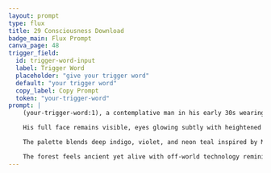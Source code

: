 ```yaml
---
layout: prompt
type: flux
title: 29 Consciousness Download
badge_main: Flux Prompt
canva_page: 48
trigger_field:
  id: trigger-word-input
  label: Trigger Word
  placeholder: "give your trigger word"
  default: "your trigger word"
  copy_label: Copy Prompt
  token: "your-trigger-word"
prompt: |
    (your-trigger-word:1), a contemplative man in his early 30s wearing a fitted dark blue T-shirt, stands centered in a hyperreal 9:16 vertical frame within a mist-laced tropical rainforest.

    His full face remains visible, eyes glowing subtly with heightened awareness while glowing alien glyphs, fractal symbols, and luminous data rings orbit his head and hands.

    The palette blends deep indigo, violet, and neon teal inspired by Mandy and Blade Runner 2049. Bioluminescent vines coil around nearby trunks, pulsing with organic circuitry as light fog drifts through layered foliage.

    The forest feels ancient yet alive with off-world technology reminiscent of Tron and Dune. Cinematic lighting and shallow depth of field capture an introspective, awe-filled moment—suggesting consciousness expansion, connection, and discovery.
---
```

